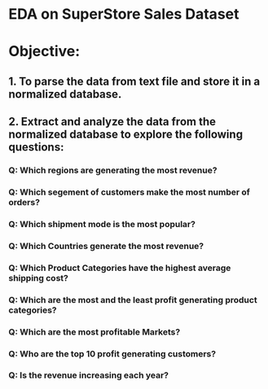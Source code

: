 # EDA on SuperStore Sales Dataset
# Objective: 
## 1. To parse the data from text file and store it in a normalized database. 
## 2. Extract and analyze the data from the normalized database to explore the following questions:
### Q: Which regions are generating the most revenue?
### Q: Which segement of customers make the most number of orders?
### Q: Which shipment mode is the most popular?
### Q: Which Countries generate the most revenue?
### Q: Which Product Categories have the highest average shipping cost?
### Q: Which are the most and the least profit generating product categories?
### Q: Which are the most profitable Markets?
### Q: Who are the top 10 profit generating customers?
### Q: Is the revenue increasing each year?
